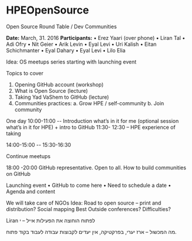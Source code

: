 # HPEOpenSource

Open Source Round Table / Dev Communities

**Date:** March, 31. 2016
**Participants:**
•	Erez Yaari (over phone)
•	Liran Tal
•	Adi Ofry
•	Nit Geier
•	Arik Levin
•	Eyal Levi
•	Uri Kalish
•	Eitan Schichmanter
•	Eyal Dahary
•	Eyal Levi
•	Lilo Elia

Idea: OS meetups series starting with launching event

Topics to cover 
1.	Opening GitHub account (workshop)
2.	What is Open Source (lecture)
3.	Taking Yad VaShem to GitHub (lecture)
4.	Communities practices:
a.	Grow HPE / self-community
b.	Join community

One day
10:00-11:00 -- Introduction what’s in it for me (optional session what’s in it for HPE) + intro to GitHub
11:30- 12:30 – HPE experience of taking 

14:00-15:00 -- 
15:30-16:30

Continue meetups

18:00 -20:00 GitHub representative. Open to all. How to build communities on GitHub



Launching event
•	GitHub to come here
•	Need to schedule a date
•	Agenda and content

We will take care of NGOs
Idea: Road to open source – print and distribution?
Social mapping
Best 
Outside conferences?
Difficulties?


Liran לפתוח הוחוצה את הפעילות 
אייל – י

מה המכשול – ארז יערי, בפרקטיקה, אין יעדים לקבוצות עבודה לעבוד בקוד פתוח.




